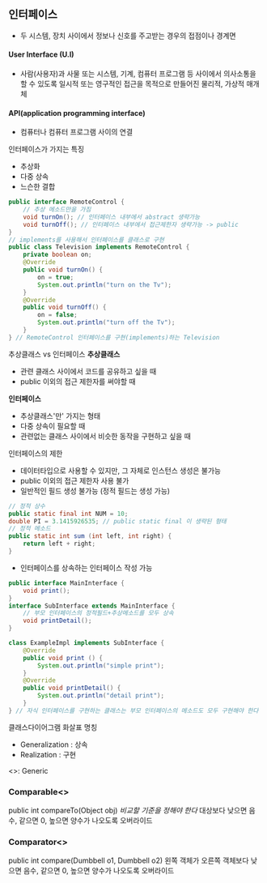 ## 인터페이스
- 두 시스템, 장치 사이에서 정보나 신호를 주고받는 경우의 접점이나 경계면

#### User Interface (U.I)
- 사람(사용자)과 사물 또는 시스템, 기계, 컴퓨터 프로그램 등 사이에서 의사소통을 할 수 있도록 일시적 또는 영구적인 접근을 목적으로 만들어진 물리적, 가상적 매개체
#### API(application programming interface)
- 컴퓨터나 컴퓨터 프로그램 사이의 연결

인터페이스가 가지는 특징
- 추상화
- 다중 상속
- 느슨한 결합

```java
public interface RemoteControl {
	// 추상 메소드만을 가짐	
	void turnOn(); // 인터페이스 내부에서 abstract 생략가능 
	void turnOff(); // 인터페이스 내부에서 접근제한자 생략가능 -> public
}
// implements를 사용해서 인터페이스를 클래스로 구현
public class Television implements RemoteControl {
	private boolean on;
	@Override
	public void turnOn() {
		on = true;
		System.out.println("turn on the Tv");	
	}	
	@Override	
	public void turnOff() {	
		on = false;	
		System.out.println("turn off the Tv");
	}
} // RemoteControl 인터페이스를 구현(implements)하는 Television
```
추상클래스 vs 인터페이스
**추상클래스**
- 관련 클래스 사이에서 코드를 공유하고 싶을 때
- public 이외의 접근 제한자를 써야할 때

**인터페이스**
- 추상클래스'만' 가지는 형태
- 다중 상속이 필요할 때
- 관련없는 클래스 사이에서 비슷한 동작을 구현하고 싶을 때

인터페이스의 제한
- 데이터타입으로 사용할 수 있지만, 그 자체로 인스턴스 생성은 불가능
- public 이외의 접근 제한자 사용 불가
- 일반적인 필드 생성 불가능 (정적 필드는 생성 가능)
```java
// 정적 상수
public static final int NUM = 10;
double PI = 3.1415926535; // public static final 이 생략된 형태
// 정적 메소드
public static int sum (int left, int right) {
	return left + right;
}
```
- 인터페이스를 상속하는 인터페이스 작성 가능
```java
public interface MainInterface {
	void print();
}
interface SubInterface extends MainInterface {
	// 부모 인터페이스의 정적필드+추상메소드를 모두 상속
	void printDetail();
}

class ExampleImpl implements SubInterface {
	@Override	
	public void print () {
		System.out.println("simple print");	
	}	
	@Override	
	public void printDetail() {
		System.out.println("detail print");	
	}
} // 자식 인터페이스를 구현하는 클래스는 부모 인터페이스의 메소드도 모두 구현해야 한다
```

클래스다이어그램 화살표 명칭
- Generalization : 상속
- Realization : 구현

<>: Generic

### Comparable<>
public int compareTo(Object obj)
*비교할 기준을 정해야 한다*
대상보다 낮으면 음수, 같으면 0, 높으면 양수가 나오도록 오버라이드

### Comparator<>
public int compare(Dumbbell o1, Dumbbell o2)
왼쪽 객체가 오른쪽 객체보다 낮으면 음수, 같으면 0, 높으면 양수가 나오도록 오버라이드